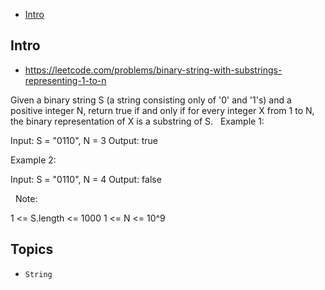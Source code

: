 - [Intro](#intro)

## Intro

- https://leetcode.com/problems/binary-string-with-substrings-representing-1-to-n

Given a binary string S (a string consisting only of '0' and '1's) and a positive integer N, return true if and only if for every integer X from 1 to N, the binary representation of X is a substring of S.
 
Example 1:

Input: S = "0110", N = 3
Output: true

Example 2:

Input: S = "0110", N = 4
Output: false

 
Note:

1 <= S.length <= 1000
1 <= N <= 10^9



## Topics

- `String`


